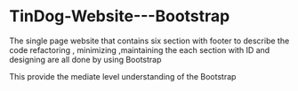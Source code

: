 # TinDog-Website---Bootstrap
The single page website that contains six section with footer to describe the code refactoring , minimizing ,maintaining the each section with ID and designing are all done by using Bootstrap
<p> This  provide the mediate level understanding of the Bootstrap </P>
